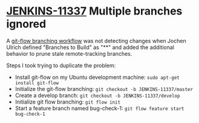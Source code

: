 # [JENKINS-11337](https://issues.jenkins-ci.org/browse/JENKINS-11337) Multiple branches ignored

A [git-flow branching workflow](http://nvie.com/posts/a-successful-git-branching-model/)
was not detecting changes when Jochen Ulrich defined "Branches to Build" as
"**" and added the additional behavior to prune stale remote-tracking
branches.

Steps I took trying to duplicate the problem:

* Install git-flow on my Ubuntu development machine: `sudo apt-get install git-flow`
* Initialize the git-flow branching: `git checkout -b JENKINS-11337/master`
* Create a develop branch: `git checkout -b JENKINS-11337/develop`
* Initialize git flow branching: `git flow init`
* Start a feature branch named bug-check-1: `git flow feature start bug-check-1`
